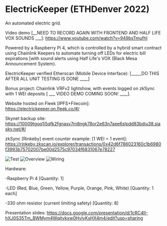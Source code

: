 # ElectricKeeper (ETHDenver 2022)

An automated electric grid.

Video demo [__NEED TO RECORD AGAIN WITH FRONTEND AND HALF LIFE VOX SOUNDS ___]: https://www.youtube.com/watch?v=949bsTmufhI

Powered by a Raspberry Pi 4, which is controlled by a hybrid smart contract using Chainlink Keepers to automate turning off LEDs for electric bill expirations 
[with sound alerts using Half Life's VOX (Black Mesa Announcement System).

ElectricKeeper verified Etherscan (Mobile Device Interface): [_____DO THIS AFTER ALL UNIT TESTING IS DONE ____]

Bonus project: Chainlink VRFv2 lightshow, with events logged on zkSync with 1 WEI deposits [ ___ VIDEO DEMO COMING SOON! ____].

Website hosted on Fleek [IPFS+Filecoin]: https://electrickeeper.on.fleek.co/#/

Skynet backup site: https://10009tgoq1i5qfk2fgnasv7m8ngk78or2e63n7aee6slpdd83bdiu38.siasky.net/#/

zkSync [Rinkeby] event counter example: [1 WEI = 1 event]:
https://rinkeby.zkscan.io/explorer/transactions/0x42d6f786023160c1b6980f3993b75702007be00d2575c97034f6831067e78227

<img src="https://github.com/MarcusWentz/ElectricKeeper/blob/main/images/animation4.gif" alt="Test"/>
<img src="https://github.com/MarcusWentz/ElectricalEthereum/blob/main/images/overview7.png" alt="Overview"/>
<img src="https://github.com/MarcusWentz/ElectricalEthereum/blob/main/images/wiring4.png" alt="Wiring"/>

Hardware: 

-Raspberry Pi 4 [Quantity: 1]

-LED (Red, Blue, Green, Yellow, Purple, Orange, Pink, White) [Quantity: 1 each]

-330 ohm resistor (current limiting safety) [Quantity: 8]

Presentation slides: https://docs.google.com/presentation/d/1cRC4lI-hXJ0S35Tm_BWMym4Wqitvkxw0HylvKsHX4m4/edit?usp=sharing
